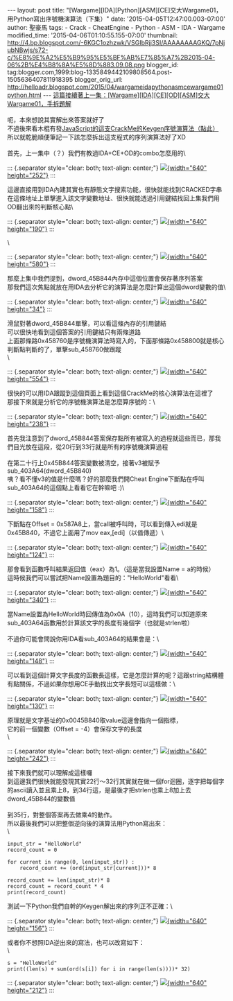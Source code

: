 \-\-- layout: post title:
\"\[Wargame\]\[IDA\]\[Python\]\[ASM\]\[CE\]交大Wargame01，用Python寫出序號機演算法（下集）\"
date: \'2015-04-05T12:47:00.003-07:00\' author: 聖豪馬 tags: - Crack -
CheatEngine - Python - ASM - IDA - Wargame modified\_time:
\'2015-04-06T01:10:55.155-07:00\' thumbnail:
http://4.bp.blogspot.com/-6KGC1ozhzwk/VSGIbRjj3SI/AAAAAAAAGKQ/7pNjubNBwjs/s72-c/%E8%9E%A2%E5%B9%95%E5%BF%AB%E7%85%A7%2B2015-04-06%2B%E4%B8%8A%E5%8D%883.09.08.png
blogger\_id:
tag:blogger.com,1999:blog-1335849442109808564.post-1505636407811918395
blogger\_orig\_url:
http://helloadr.blogspot.com/2015/04/wargameidapythonasmcewargame01python.html
\-\--
[這篇接續著上一集：\[Wargame\]\[IDA\]\[CE\]\[OD\]\[ASM\]交大Wargame01，手拆題解](http://helloadr.blogspot.tw/2015/04/wargameidaceodasmwargame01.html)\
\
呃，本來想說其實解出來答案就好了\
不過後來看木棍有發[JavaScript的這支CrackMe的Keygen序號演算法（點此）](http://jsbin.com/fibonagiwi/1/edit?js,console,output)\
所以就乾脆順便筆記一下該怎麼拆出這支程式的序列演算法好了XD\
\
首先，上一集中（？）我們有教過IDA+CE+OD的combo怎麼用的\

::: {.separator style="clear: both; text-align: center;"}
[![](http://4.bp.blogspot.com/-6KGC1ozhzwk/VSGIbRjj3SI/AAAAAAAAGKQ/7pNjubNBwjs/s1600/%E8%9E%A2%E5%B9%95%E5%BF%AB%E7%85%A7%2B2015-04-06%2B%E4%B8%8A%E5%8D%883.09.08.png){width="640"
height="252"}](http://4.bp.blogspot.com/-6KGC1ozhzwk/VSGIbRjj3SI/AAAAAAAAGKQ/7pNjubNBwjs/s1600/%E8%9E%A2%E5%B9%95%E5%BF%AB%E7%85%A7%2B2015-04-06%2B%E4%B8%8A%E5%8D%883.09.08.png)
:::

這邊直接用到IDA內建其實也有靜態文字搜索功能，很快就能找到CRACKED字串\
在這條地址上單擊進入該文字變數地址、很快就能透過引用鍵結找回上集我們用OD翻出來的判斷核心點\

::: {.separator style="clear: both; text-align: center;"}
[![](http://4.bp.blogspot.com/-BZUxEpQP3Ug/VSGI4kdNXeI/AAAAAAAAGKY/7eDz4pdB2c8/s1600/%E8%9E%A2%E5%B9%95%E5%BF%AB%E7%85%A7%2B2015-04-06%2B%E4%B8%8A%E5%8D%883.11.07.png){width="640"
height="190"}](http://4.bp.blogspot.com/-BZUxEpQP3Ug/VSGI4kdNXeI/AAAAAAAAGKY/7eDz4pdB2c8/s1600/%E8%9E%A2%E5%B9%95%E5%BF%AB%E7%85%A7%2B2015-04-06%2B%E4%B8%8A%E5%8D%883.11.07.png)
:::

\

::: {.separator style="clear: both; text-align: center;"}
[![](http://2.bp.blogspot.com/-DXRpCp7WOMQ/VSGJLhO1XAI/AAAAAAAAGKg/sAuR4mqhcj0/s1600/%E8%9E%A2%E5%B9%95%E5%BF%AB%E7%85%A7%2B2015-04-06%2B%E4%B8%8A%E5%8D%883.12.30.png){width="640"
height="580"}](http://2.bp.blogspot.com/-DXRpCp7WOMQ/VSGJLhO1XAI/AAAAAAAAGKg/sAuR4mqhcj0/s1600/%E8%9E%A2%E5%B9%95%E5%BF%AB%E7%85%A7%2B2015-04-06%2B%E4%B8%8A%E5%8D%883.12.30.png)
:::

那麼上集中我們提到，dword\_45B844內存中這個位置會保存著序列答案\
那我們這次焦點就放在用IDA去分析它的演算法是怎麼計算出這個dword變數的值\

::: {.separator style="clear: both; text-align: center;"}
[![](http://1.bp.blogspot.com/-hBh2NiiAk0o/VSGJw_MGxZI/AAAAAAAAGKs/gizTOmRZOpo/s1600/%E8%9E%A2%E5%B9%95%E5%BF%AB%E7%85%A7%2B2015-04-06%2B%E4%B8%8A%E5%8D%883.14.24.png){width="640"
height="34"}](http://1.bp.blogspot.com/-hBh2NiiAk0o/VSGJw_MGxZI/AAAAAAAAGKs/gizTOmRZOpo/s1600/%E8%9E%A2%E5%B9%95%E5%BF%AB%E7%85%A7%2B2015-04-06%2B%E4%B8%8A%E5%8D%883.14.24.png)
:::

滑鼠對著dword\_45B844單擊，可以看這條內存的引用鍵結\
可以很快地看到這個答案的引用鍵結只有兩條道路\
上面那條路0x458760是序號機演算法時寫入的，下面那條路0x458800就是核心判斷點判斷的了，單擊sub\_458760做跟蹤\
\

::: {.separator style="clear: both; text-align: center;"}
[![](http://3.bp.blogspot.com/-sAv7vmFXWXU/VSGKOlel7HI/AAAAAAAAGK0/MUNEUkB4z4g/s1600/%E8%9E%A2%E5%B9%95%E5%BF%AB%E7%85%A7%2B2015-04-06%2B%E4%B8%8A%E5%8D%883.16.59.png){width="640"
height="554"}](http://3.bp.blogspot.com/-sAv7vmFXWXU/VSGKOlel7HI/AAAAAAAAGK0/MUNEUkB4z4g/s1600/%E8%9E%A2%E5%B9%95%E5%BF%AB%E7%85%A7%2B2015-04-06%2B%E4%B8%8A%E5%8D%883.16.59.png)
:::

很快的可以用IDA跟蹤到這個頁面上看到這個CrackMe的核心演算法在這裡了\
那接下來就是分析它的序號機演算法是怎麼算序號的：\

::: {.separator style="clear: both; text-align: center;"}
[![](http://1.bp.blogspot.com/-GnMGX8KEuy0/VSGKqJVSCvI/AAAAAAAAGK8/EboU-GxcCW4/s1600/%E8%9E%A2%E5%B9%95%E5%BF%AB%E7%85%A7%2B2015-04-06%2B%E4%B8%8A%E5%8D%883.18.30.png){width="640"
height="238"}](http://1.bp.blogspot.com/-GnMGX8KEuy0/VSGKqJVSCvI/AAAAAAAAGK8/EboU-GxcCW4/s1600/%E8%9E%A2%E5%B9%95%E5%BF%AB%E7%85%A7%2B2015-04-06%2B%E4%B8%8A%E5%8D%883.18.30.png)
:::

首先我注意到了dword\_45B844答案保存點所有被寫入的過程就這些而已，那我們目光放在這段，從20行到33行就是所有的序號機演算過程\
\
在第二十行上0x45B844答案變數被清空，接著v3被賦予sub\_403A64(dword\_45B840)\
咦？看不懂v3的值是什麼嗎？好的那麼我們開Cheat
Engine下斷點在呼叫sub\_403A64的這個點上看看它在幹嘛吧 :)\

::: {.separator style="clear: both; text-align: center;"}
[![](http://3.bp.blogspot.com/-RQ4GKwVqY78/VSGNxjOaFFI/AAAAAAAAGLI/z9YwRl4ALFw/s1600/%E8%9E%A2%E5%B9%95%E5%BF%AB%E7%85%A7%2B2015-04-06%2B%E4%B8%8A%E5%8D%883.32.04.png){width="640"
height="158"}](http://3.bp.blogspot.com/-RQ4GKwVqY78/VSGNxjOaFFI/AAAAAAAAGLI/z9YwRl4ALFw/s1600/%E8%9E%A2%E5%B9%95%E5%BF%AB%E7%85%A7%2B2015-04-06%2B%E4%B8%8A%E5%8D%883.32.04.png)
:::

下斷點在Offset =
0x587A8上，當call被呼叫時，可以看到傳入edi就是0x45B840，不過它上面用了mov
eax,\[edi\]（以值傳遞）\

::: {.separator style="clear: both; text-align: center;"}
[![](http://3.bp.blogspot.com/-xKq8ycSMn6s/VSGONEf-KCI/AAAAAAAAGLQ/89ZftdeE8gQ/s1600/%E8%9E%A2%E5%B9%95%E5%BF%AB%E7%85%A7%2B2015-04-06%2B%E4%B8%8A%E5%8D%883.33.55.png){width="640"
height="124"}](http://3.bp.blogspot.com/-xKq8ycSMn6s/VSGONEf-KCI/AAAAAAAAGLQ/89ZftdeE8gQ/s1600/%E8%9E%A2%E5%B9%95%E5%BF%AB%E7%85%A7%2B2015-04-06%2B%E4%B8%8A%E5%8D%883.33.55.png)
:::

那會看到函數呼叫結果返回值（eax）為1。（這是當我設置Name = a的時候）\
這時候我們可以嘗試把Name設置為題目的："HelloWorld"看看\

::: {.separator style="clear: both; text-align: center;"}
[![](http://3.bp.blogspot.com/-Gp_Diu3NMDk/VSGOl-KOy5I/AAAAAAAAGLY/2xEqkyilqsA/s1600/%E8%9E%A2%E5%B9%95%E5%BF%AB%E7%85%A7%2B2015-04-06%2B%E4%B8%8A%E5%8D%883.35.33.png){width="640"
height="340"}](http://3.bp.blogspot.com/-Gp_Diu3NMDk/VSGOl-KOy5I/AAAAAAAAGLY/2xEqkyilqsA/s1600/%E8%9E%A2%E5%B9%95%E5%BF%AB%E7%85%A7%2B2015-04-06%2B%E4%B8%8A%E5%8D%883.35.33.png)
:::

當Name設置為HelloWorld時回傳值為0x0A（10），這時我們可以知道原來sub\_403A64函數用於計算該文字的長度有幾個字（也就是strlen啦）\
\
不過你可能會問說你用IDA看sub\_403A64的結果會是：\

::: {.separator style="clear: both; text-align: center;"}
[![](http://1.bp.blogspot.com/-Q50MngDlE98/VSGPHLXWmCI/AAAAAAAAGLg/CBOntFbcR2E/s1600/%E8%9E%A2%E5%B9%95%E5%BF%AB%E7%85%A7%2B2015-04-06%2B%E4%B8%8A%E5%8D%883.37.51.png){width="640"
height="148"}](http://1.bp.blogspot.com/-Q50MngDlE98/VSGPHLXWmCI/AAAAAAAAGLg/CBOntFbcR2E/s1600/%E8%9E%A2%E5%B9%95%E5%BF%AB%E7%85%A7%2B2015-04-06%2B%E4%B8%8A%E5%8D%883.37.51.png)
:::

可以看到這個計算文字長度的函數長這樣，它是怎麼計算的呢？這跟string結構體有點關係，不過如果你想用CE手動找出文字長短可以這樣做：\

::: {.separator style="clear: both; text-align: center;"}
[![](http://3.bp.blogspot.com/-kO86HWacBkQ/VSGP27llYyI/AAAAAAAAGLs/iU7-wlxeEto/s1600/%E8%9E%A2%E5%B9%95%E5%BF%AB%E7%85%A7%2B2015-04-06%2B%E4%B8%8A%E5%8D%883.40.54.png){width="640"
height="130"}](http://3.bp.blogspot.com/-kO86HWacBkQ/VSGP27llYyI/AAAAAAAAGLs/iU7-wlxeEto/s1600/%E8%9E%A2%E5%B9%95%E5%BF%AB%E7%85%A7%2B2015-04-06%2B%E4%B8%8A%E5%8D%883.40.54.png)
:::

原理就是文字基址的0x0045B840取value這邊會指向一個指標，\
它的前一個變數（Offset = -4）會保存文字的長度\
\

::: {.separator style="clear: both; text-align: center;"}
[![](http://1.bp.blogspot.com/-vdcQFVWuiaI/VSGQq5jtl0I/AAAAAAAAGL0/aRP8YTNZBxA/s1600/%E8%9E%A2%E5%B9%95%E5%BF%AB%E7%85%A7%2B2015-04-06%2B%E4%B8%8A%E5%8D%883.44.27.png){width="640"
height="242"}](http://1.bp.blogspot.com/-vdcQFVWuiaI/VSGQq5jtl0I/AAAAAAAAGL0/aRP8YTNZBxA/s1600/%E8%9E%A2%E5%B9%95%E5%BF%AB%E7%85%A7%2B2015-04-06%2B%E4%B8%8A%E5%8D%883.44.27.png)
:::

接下來我們就可以理解成這樣囉\
到這邊我們很快就能發現其實22行～32行其實就在做一個for迴圈，逐字把每個字的ascii讀入並且乘上8，到34行這，是最後才把strlen也乘上8加上去dword\_45B844的變數值\
\
到35行，對整個答案再去做乘4的動作。\
所以最後我們可以把整個逆向後的演算法用Python寫出來：\
\

``` {.brush: .cpp;}
input_str = "HelloWorld"
record_count = 0

for current in range(0, len(input_str)) :
    record_count += (ord(input_str[current]))* 8

record_count += len(input_str)* 8
record_count = record_count * 4
print(record_count)
```

測試一下Python我們自幹的Keygen解出來的序列正不正確：\

::: {.separator style="clear: both; text-align: center;"}
[![](http://4.bp.blogspot.com/-oeAyHSFR5eA/VSGSeEga0FI/AAAAAAAAGMA/5sXc7yeFFL0/s1600/%E8%9E%A2%E5%B9%95%E5%BF%AB%E7%85%A7%2B2015-04-06%2B%E4%B8%8A%E5%8D%883.51.22.png){width="640"
height="156"}](http://4.bp.blogspot.com/-oeAyHSFR5eA/VSGSeEga0FI/AAAAAAAAGMA/5sXc7yeFFL0/s1600/%E8%9E%A2%E5%B9%95%E5%BF%AB%E7%85%A7%2B2015-04-06%2B%E4%B8%8A%E5%8D%883.51.22.png)
:::

或者你不想照IDA逆出來的寫法，也可以改寫如下：\
\

``` {.brush: .cpp;}
s = "HelloWorld"
print((len(s) + sum(ord(s[i]) for i in range(len(s))))* 32)
```

::: {.separator style="clear: both; text-align: center;"}
[![](http://2.bp.blogspot.com/-UkZ_5O9-Jv0/VSI_fXG5f2I/AAAAAAAAGMo/C-jxyVP9FzQ/s1600/%E8%9E%A2%E5%B9%95%E5%BF%AB%E7%85%A7%2B2015-04-06%2B%E4%B8%8B%E5%8D%884.06.24.png){width="640"
height="212"}](http://2.bp.blogspot.com/-UkZ_5O9-Jv0/VSI_fXG5f2I/AAAAAAAAGMo/C-jxyVP9FzQ/s1600/%E8%9E%A2%E5%B9%95%E5%BF%AB%E7%85%A7%2B2015-04-06%2B%E4%B8%8B%E5%8D%884.06.24.png)
:::
